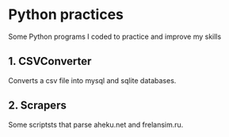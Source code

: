 # Python practices
Some Python programs I coded to practice and improve my skills


## 1. CSVConverter
Converts a csv file into mysql and sqlite databases.

## 2. Scrapers
Some scriptsts that parse aheku.net and frelansim.ru.
